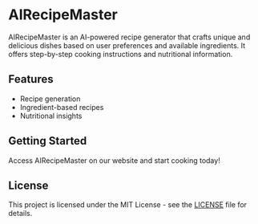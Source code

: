 # AIRecipeMaster

AIRecipeMaster is an AI-powered recipe generator that crafts unique and delicious dishes based on user preferences and available ingredients. It offers step-by-step cooking instructions and nutritional information.

## Features
- Recipe generation
- Ingredient-based recipes
- Nutritional insights

## Getting Started
Access AIRecipeMaster on our website and start cooking today!

## License
This project is licensed under the MIT License - see the [LICENSE](LICENSE) file for details.
